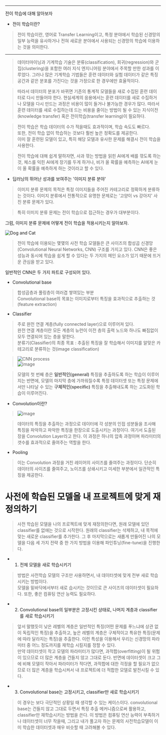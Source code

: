 ------------------
전이 학습에 대해 알아보자

* 전이 학습이란?
> 전이 학습이란, 영어로 Transfer Learning이고, 특정 분야에서 학습된 신경망의 일부 능력을 유사하거나 전혀 새로운 분야에서 
> 사용되는 신경망의 학습에 이용하는 것을 의미한다.

----------------------

> 데이터마이닝과 기계학습 기술은 분류(classification), 회귀(regression)와 군집(clustering)을 포함한 
> 여러 지식 엔지니어링 분야에서 주목할 만한 성과를 이루었다. 
> 그러나 많은 기계학습 기법들은 훈련 데이터와 실험 데이터가 같은 특징 공간과 같은 분포를 가진다는 것을 
> 가정으로 한 경우에만 효율적이다. 
 
> 따라서 데이터의 분포가 바뀌면 기존의 통계적 모델들을 새로 수집된 훈련 데이터로 다시 만들어야 한다. 
> 현실세계의 응용에서는 훈련 데이터를 새로 수집하거나 모델을 다시 만드는 과정은 비용이 많이 들거나 불가능한 경우가 많다. 
> 따라서 훈련 데이터를 새로 수집하는데 드는 비용을 줄이는 방법이 될 수 있는 지식이전(knowledge transfer) 
> 혹은 전이학습(transfer learning)이 필요하다.

> 전이 학습은 학습 데이터의 수가 적을때도 효과적이며, 학습 속도도 빠르다.   
> 또한, 전이 학습 없이 학습하는 것보다 훨씬 높은 정확도를 제공한다.   
> 이미 잘 훈련된 모델이 있고, 특히 해당 모델과 유사한 문제를 해결시 전이 학습을 사용한다.

> 전이 학습에 대해 쉽게 말하자면, 사과 깎는 방법을 읽힌 AI에게 배를 깎도록 하는 것, 체스를 익힌 AI에게 장기를 두게 하거나,
> 비가 올 확률을 예측하는 AI에게 눈이 올 확률을 예측하게 하는 것이라고 할 수 있다.

* 딥러닝의 뛰어난 성과를 보여주는 '이미지 분류 분야'
> 이미지 분류 문제의 목적은 특정 이미지들을 주어진 카테고리로 정확하게 분류하는 것이다. 
> 이미지 분류에서 전통적으로 유명한 문제로는 '고양이 vs 강아지' 사진 분류 문제가 있다.

> 특히 이미지 분류 문제는 전이 학습으로 접근하는 경우가 대부분이다.

그럼, 이미지 분류 문제에 어떻게 전이 학습을 적용시키는지 알아보자.

![Dog and Cat](https://user-images.githubusercontent.com/34376342/97551661-9b2dba00-1a16-11eb-86ba-832f4996335f.PNG)

> 전이 학습에 이용되는 몇몇의 사전 학습 모델들은 큰 사이즈의 합성곱 신경망 (Convolutional Neural Networks, CNN) 
> 구조를 가지고 있다.
> CNN은 좋은 성능과 동시에 학습을 쉽게 할 수 있다는 두 가지의 메인 요소가 있기 때문에 뜨거운 관심을 받고 있다.

일반적인 CNN은 두 가지 파트로 구성되어 있다.
- Convolutional base
> 합성곱층과 풀링층이 여러겹 쌓여있는 부분    
> Convolutional base의 목표는 이미지로부터 특징을 효과적으로 추출하는 것 (feature extraction)

- Classifier
> 주로 완전 연결 계층(fully connected layer)으로 이루어져 있다.   
> 완전 연결 계층이란 모든 계층의 뉴런이 이전 층의 출력 노드와 하나도 빠짐없이 모두 연결되어 있는 층을 말한다.   
> 분류기(Classifier)의 최종 목표 : 추출된 특징을 잘 학습해서 이미지를 알맞은 카테고리로 분류하는 것(image classification)

> ![CNN process](https://user-images.githubusercontent.com/34376342/97602676-f11e5400-1a4e-11eb-818d-57919a6a6b76.PNG)   
> ![image](https://user-images.githubusercontent.com/34376342/97673199-b956f100-1ace-11eb-9e6c-4648fdadd798.png)

> 모델의 첫 번째 층은 **일반적인(general)** 특징을 추출하도록 하는 학습이 이루어지는 반면에, 모델의 마지막 층에
> 가까워질수록 특정 데이터셋 또는 특정 문제에서만 나타날 수 있는 **구체적인(specific)** 특징을 추출해내도록 하는 고도화된
> 학습이 이루어진다.

- Convolution이란?
> ![image](https://user-images.githubusercontent.com/34376342/97603658-02b42b80-1a50-11eb-92ea-c623c0ca5688.png)

> 데이터의 특징을 추출하는 과정으로 데이터에 각 성분의 인접 성분들을 조사해 특징을 파악하고 파악한 특징을 한장으로 
> 도출시키는 과정이다. 여기서 도출된 장을 Convolution Layer라고 한다. 이 과정은 하나의 압축 과정이며 파라미터의 갯수를 
> 효과적으로 줄여주는 역할을 한다.

- Pooling
> 이는 Convolution 과정을 거친 레이어의 사이즈를 줄여주는 과정이다. 단순히 데이터의 사이즈를 줄여주고, 
> 노이즈를 상쇄시키고 미세한 부분에서 일관적인 특징을 제공한다.

# 사전에 학습된 모델을 내 프로젝트에 맞게 재정의하기
> 사전 학습된 모델을 나의 프로젝트에 맞게 재정의한다면, 원래 모델에 있던 classifier를 없애는 것으로 시작한다.
> 원래의 classifier는 삭제하고, 내 목적에맞는 새로운 classifier를 추가한다. 그 후 마지막으로는 새롭게 만들어진 나의 모델을
> 다음 세 가지 전략 중 한 가지 방법을 이용해 파인튜닝(fine-tune)을 진행한다.

* 1. 전체 모델을 새로 학습시키기
> 방법은 사전학습 모델의 구조만 사용하면서, 내 데이터셋에 맞게 전부 새로 학습시키는 방법이다.   
> 모델을 밑바닥에서부터 새로 습시키는 것이므로 큰 사이즈의 데이터셋이 필요하다. 또한, 좋은 컴퓨팅 연산 능력도 필요하다.

* 2. Convolutional base의 일부분은 고정시킨 상태로, 나머지 계층과 classifier를 새로 학습시키기
> 앞서 말했듯이 낮은 레벨의 계층은 일반적인 특징(어떤 문제를 푸느냐에 상관 없이 독립적인 특징)을 추출하고, 높은 레벨의 계층은
> 구체적이고 특유한 특징(문제에 따라 달라지는 특징)을 추출한다. 이런 특성을 이용해서 우리는 신경망의 파라미터 중 어느 
> 정도까지를 재학습 시킬지를 정할 수 있다.   
> 만약 데이터셋이 작고 모델의 파라미터가 많다면, 과적합(overfitting)이 될 위험이 있으므로 더 많은 계층을 건들지 않고 그대로
> 둔다. 반면에 데이터셋이 크고 그에 비해 모델이 작아서 파라미터가 적다면, 과적합에 대한 걱정을 할 필요가 없으므로 더 많은 
> 계층을 학습시켜서 내 프로젝트에 더 적합한 모델로 발전시킬 수 있다.

* 3. Convolutional base는 고정시키고, classifier만 새로 학습시키기
> 이 경우는 보다 극단적인 상황일 때 생각할 수 있는 케이스이다. convolutional base는 건들지 않고 그대로 두면서 특징 추출 메커니즘으로써 활용하고, classifier만 재학습시키는 방법을 쓴다. 이 방법은 컴퓨팅 연산 능력이 부족하거나 데이터셋이 너무 작을때, 그리고 내가 풀고자 하는 문제의 사전학습모델이 이미 학습한 데이터셋과 매우 비슷할 때 고려해볼 수 있다.
